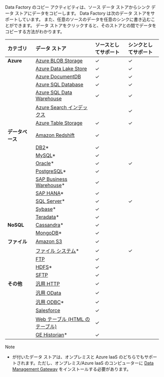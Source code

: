 Data Factory のコピー アクティビティは、ソース データ ストアからシンク データ ストアにデータをコピーします。 Data Factory は次のデータ ストアをサポートしています。 また、任意のソースのデータを任意のシンクに書き込むことができます。 データ ストアをクリックすると、そのストアとの間でデータをコピーする方法がわかります。

| カテゴリ | データ ストア | ソースとしてサポート | シンクとしてサポート |
|:--- |:--- |:--- |:--- |
| **Azure** |[Azure BLOB Storage](../articles/data-factory/data-factory-azure-blob-connector.md) |✓  |✓  |
| &nbsp; |[Azure Data Lake Store](../articles/data-factory/data-factory-azure-datalake-connector.md) |✓  |✓  |
| &nbsp; |[Azure DocumentDB](../articles/data-factory/data-factory-azure-documentdb-connector.md) |✓ |✓  |
| &nbsp; |[Azure SQL Database](../articles/data-factory/data-factory-azure-sql-connector.md) |✓  |✓  |
| &nbsp; |[Azure SQL Data Warehouse](../articles/data-factory/data-factory-azure-sql-data-warehouse-connector.md) |✓  |✓  |
| &nbsp; |[Azure Search インデックス](../articles/data-factory/data-factory-azure-search-connector.md) | |✓  |
| &nbsp; |[Azure Table Storage](../articles/data-factory/data-factory-azure-table-connector.md) |✓  |✓  |
| **データベース** |[Amazon Redshift](../articles/data-factory/data-factory-amazon-redshift-connector.md) |✓  | |
| &nbsp; |[DB2](../articles/data-factory/data-factory-onprem-db2-connector.md)* |✓  | |
| &nbsp; |[MySQL](../articles/data-factory/data-factory-onprem-mysql-connector.md)* |✓  | |
| &nbsp; |[Oracle](../articles/data-factory/data-factory-onprem-oracle-connector.md)* |✓  |✓  |
| &nbsp; |[PostgreSQL](../articles/data-factory/data-factory-onprem-postgresql-connector.md)* |✓  | |
| &nbsp; |[SAP Business Warehouse](../articles/data-factory/data-factory-sap-business-warehouse-connector.md)* |✓  | |
| &nbsp; |[SAP HANA](../articles/data-factory/data-factory-sap-hana-connector.md)* |✓  | |
| &nbsp; |[SQL Server](../articles/data-factory/data-factory-sqlserver-connector.md)* |✓  |✓  |
| &nbsp; |[Sybase](../articles/data-factory/data-factory-onprem-sybase-connector.md)* |✓  | |
| &nbsp; |[Teradata](../articles/data-factory/data-factory-onprem-teradata-connector.md)* |✓  | |
| **NoSQL** |[Cassandra](../articles/data-factory/data-factory-onprem-cassandra-connector.md)* |✓  | |
| &nbsp; |[MongoDB](../articles/data-factory/data-factory-on-premises-mongodb-connector.md)* |✓  | |
| **ファイル** |[Amazon S3](../articles/data-factory/data-factory-amazon-simple-storage-service-connector.md) |✓  | |
| &nbsp; |[ファイル システム](../articles/data-factory/data-factory-onprem-file-system-connector.md)* |✓  |✓  |
| &nbsp; |[FTP](../articles/data-factory/data-factory-ftp-connector.md) |✓  | |
| &nbsp; |[HDFS](../articles/data-factory/data-factory-hdfs-connector.md)* |✓  | |
| &nbsp; |[SFTP](../articles/data-factory/data-factory-sftp-connector.md) |✓  | |
| **その他** |[汎用 HTTP](../articles/data-factory/data-factory-http-connector.md) |✓  | |
| &nbsp; |[汎用 OData](../articles/data-factory/data-factory-odata-connector.md) |✓  | |
| &nbsp; |[汎用 ODBC](../articles/data-factory/data-factory-odbc-connector.md)* |✓  | |
| &nbsp; |[Salesforce](../articles/data-factory/data-factory-salesforce-connector.md) |✓  | |
| &nbsp; |[Web テーブル (HTML のテーブル)](../articles/data-factory/data-factory-web-table-connector.md) |✓  | |
| &nbsp; |[GE Historian](../articles/data-factory/data-factory-odbc-connector.md#ge-historian-store)* |✓  | | |

> [!NOTE]
> * が付いたデータ ストアは、オンプレミスと Azure IaaS のどちらでもサポートされます。ただし、オンプレミス/Azure IaaS のコンピューターに [Data Management Gateway](../articles/data-factory/data-factory-data-management-gateway.md) をインストールする必要があります。
>
>
